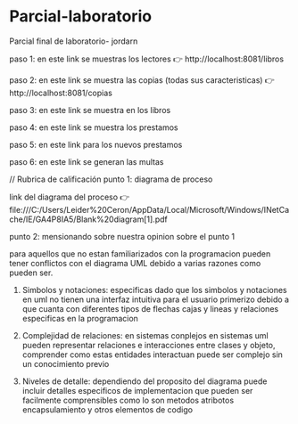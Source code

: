 # Parcial-laboratorio
Parcial final de laboratorio- jordarn

paso 1: en este link se muestras los lectores 👉 http://localhost:8081/libros

paso 2: en este link se muestra las copias (todas sus caracteristicas) 👉 http://localhost:8081/copias

paso 3: en este link se muestra en los libros 

paso 4: en este link se muestra los prestamos 

paso 5: en este link para los nuevos prestamos 

paso 6: en este link se generan las multas 












// Rubrica de calificación
punto 1: diagrama de proceso

link del diagrama del proceso 👉file:///C:/Users/Leider%20Ceron/AppData/Local/Microsoft/Windows/INetCache/IE/GA4P8IA5/Blank%20diagram[1].pdf



punto 2: mensionando sobre nuestra opinion sobre el punto 1

para aquellos que no estan familiarizados con la programacion pueden tener conflictos con el diagrama UML debido a varias razones como pueden ser. 
1. Simbolos y notaciones: especificas dado que los simbolos y notaciones en uml no tienen una interfaz intuitiva para el usuario primerizo debido a que cuanta con diferentes tipos de flechas cajas y lineas y relaciones especificas en la programacion
   
2. Complejidad de relaciones: en sistemas conplejos en sistemas uml pueden representar relaciones e interacciones entre clases y objeto, comprender como estas entidades interactuan puede ser complejo sin un conocimiento previo
   
3. Niveles de detalle: dependiendo del proposito del diagrama puede incluir detalles especificos de implementacion que pueden ser facilmente comprensibles  como lo son metodos atribotos encapsulamiento y otros elementos de codigo







